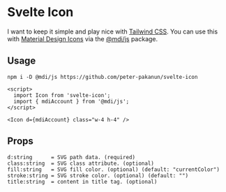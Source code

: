 # Svelte Icon
I want to keep it simple and play nice with [Tailwind CSS](https://tailwindcss.com/).
You can use this with [Material Design Icons](https://materialdesignicons.com/) via the [@mdi/js](https://www.npmjs.com/package/@mdi/js) package.

## Usage
```
npm i -D @mdi/js https://github.com/peter-pakanun/svelte-icon
```

```svelte
<script>
  import Icon from 'svelte-icon';
  import { mdiAccount } from '@mdi/js';
</script>

<Icon d={mdiAccount} class="w-4 h-4" />
```

## Props

```
d:string      = SVG path data. (required)
class:string  = SVG class attribute. (optional)
fill:string   = SVG fill color. (optional) (default: "currentColor")
stroke:string = SVG stroke color. (optional) (default: "")
title:string  = content in title tag. (optional)
```